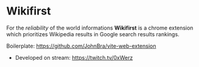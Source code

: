 # Wikifirst

For the *reliability* of the world informations **Wikifirst** is a chrome extension which prioritizes Wikipedia results in Google search results rankings.


Boilerplate: https://github.com/JohnBra/vite-web-extension

- Developed on stream: https://twitch.tv/0xWerz